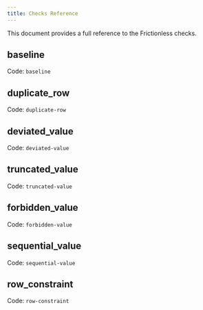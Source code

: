 ```yaml
---
title: Checks Reference
---
```


This document provides a full reference to the Frictionless checks.

## baseline

Code: `baseline` <br/>


## duplicate_row

Code: `duplicate-row` <br/>


## deviated_value

Code: `deviated-value` <br/>


## truncated_value

Code: `truncated-value` <br/>


## forbidden_value

Code: `forbidden-value` <br/>


## sequential_value

Code: `sequential-value` <br/>


## row_constraint

Code: `row-constraint` <br/>